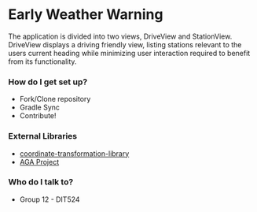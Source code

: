 # Early Weather Warning #

The application is divided into two views, DriveView and StationView. 
DriveView displays a driving friendly view, listing stations relevant to the users current heading while minimizing user interaction required to benefit from its functionality.

### How do I get set up? ###
* Fork/Clone repository
* Gradle Sync
* Contribute!

### External Libraries ###
* [coordinate-transformation-library](https://github.com/goober/coordinate-transformation-library)
* [AGA Project](https://developer.lindholmen.se/redmine/projects/aga/wiki/AGA_Project)

### Who do I talk to? ###
* Group 12 - DIT524